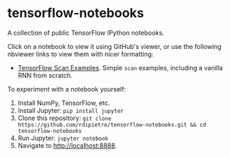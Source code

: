 # tensorflow-notebooks

A collection of public TensorFlow IPython notebooks.

Click on a notebook to view it using GitHub's viewer,
or use the following nbviewer links to view them
with nicer formatting:

- [TensorFlow Scan Examples](https://github.com/rdipietro/tensorflow-notebooks/blob/master/tensorflow_scan_examples/tensorflow_scan_examples.ipynb). Simple `scan` examples, including a vanilla RNN from scratch.

To experiment with a notebook yourself:

1. Install NumPy, TensorFlow, etc.
2. Install Jupyter: `pip install jupyter`
3. Clone this repository: `git clone https://github.com/rdipietro/tensorflow-notebooks.git && cd tensorflow-notebooks`
4. Run Jupyter: `jupyter notebook`
5. Navigate to [http://localhost:8888](http://localhost:8888).

